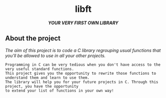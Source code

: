 <h1 align="center">libft</h1>

<p align="center">
	<b><i>YOUR VERY FIRST OWN LIBRARY</i></b><br>
</p>

## About the project

 _The aim of this project is to code a C library regrouping usual functions that you'll be allowed to use in all your other projects._ 

	Programming in C can be very tedious when you don't have access to the very useful standard functions.
	This project gives you the opportunity to rewrite those functions to understand them and learn to use them.
	The library will help you for your future projects in C. Through this project, you have the opportunity
	to extend your list of functions in your own way!


